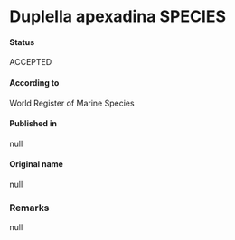 Duplella apexadina SPECIES
=======

#### Status
ACCEPTED

#### According to
World Register of Marine Species

#### Published in
null

#### Original name
null

### Remarks
null